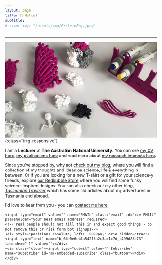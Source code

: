 ```yaml
---
layout: page
title: 👋 Hello!
subtitle:  
# cover-img: "/assets/img/ProteinEng.jpeg"
---
```

---
![Protein Engineering](/assets/img/3dprintcrop_tiny.jpeg){:class="img-responsive"}  

I am a **Lecturer** at **The Australian National University**. You can see [my CV here](cv), [my publications here](publications) and read more about [my research interests here](research).
  
Since you've stopped by, why not [check out my blog](blog), where you will find a collection of my thoughts and ideas on science, life & everything in between. Or if you are looking for a new T-shirt or a gift for your science-y friends, explore <a href="https://www.redbubble.com/people/theGoldenSmudge/shop?asc=u" target="_blank">our Redbubble Store</a> where you will find some funky science-inspired designs. You can also check out my other blog, <a href="https://tasmaniantraveller.com/" target="_blank"><i>Tasmanian Traveller</i></a> which has some old articles about my adventures in Tasmania and abroad. 

I'd love to hear from you - you can [contact me here](https://us1.list-manage.com/contact-form?u=6fe0e6e4fa54216a2c3ae1c7d&form_id=11d5ee4b5e84bc95ecd8f2ceb3acebf1).

<!-- Begin Mailchimp Signup Form -->
<link href="//cdn-images.mailchimp.com/embedcode/slim-10_7.css" rel="stylesheet" type="text/css">
<style type="text/css">
	#mc_embed_signup{background:#fff; clear:left; font:14px Helvetica,Arial,sans-serif; }
	/* Add your own Mailchimp form style overrides in your site stylesheet or in this style block.
	   We recommend moving this block and the preceding CSS link to the HEAD of your HTML file. */
</style>
<div id="mc_embed_signup">
<form action="https://jkaczmarski.us1.list-manage.com/subscribe/post?u=6fe0e6e4fa54216a2c3ae1c7d&amp;id=d499d83c73" method="post" id="mc-embedded-subscribe-form" name="mc-embedded-subscribe-form" class="validate" target="_blank" novalidate>
    <div id="mc_embed_signup_scroll">
	
	<input type="email" value="" name="EMAIL" class="email" id="mce-EMAIL" placeholder="your best email address" required>
    <!-- real people should not fill this in and expect good things - do not remove this or risk form bot signups-->
    <div style="position: absolute; left: -5000px;" aria-hidden="true"><input type="text" name="b_6fe0e6e4fa54216a2c3ae1c7d_d499d83c73" tabindex="-1" value=""></div>
    <div class="clear"><input type="submit" value="📨 Subscribe" name="subscribe" id="mc-embedded-subscribe" class="button"></div>
    </div>
</form>
</div>

<!--End mc_embed_signup-->